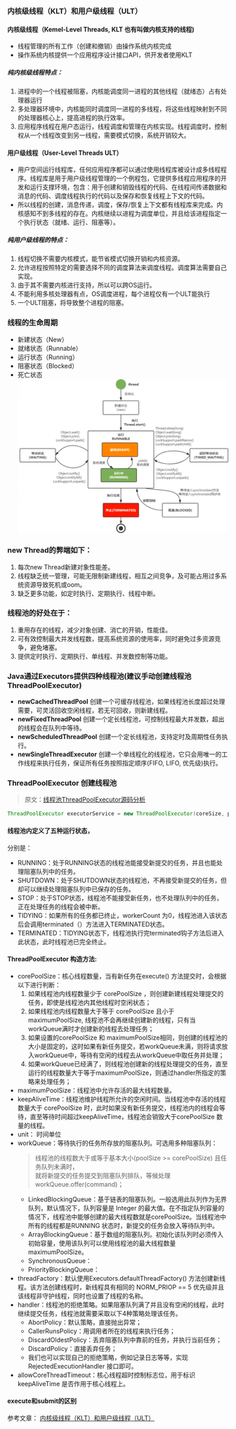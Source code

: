 ### 内核级线程（KLT）和用户级线程（ULT）
#### 内核级线程（Kemel-Level Threads, KLT 也有叫做内核支持的线程) 
- 线程管理的所有工作（创建和撤销）由操作系统内核完成
- 操作系统内核提供一个应用程序设计接口API，供开发者使用KLT  
##### 纯内核级线程特点：
1. 进程中的一个线程被阻塞，内核能调度同一进程的其他线程（就绪态）占有处理器运行
2. 多处理器环境中，内核能同时调度同一进程的多线程，将这些线程映射到不同的处理器核心上，提高进程的执行效率。
3. 应用程序线程在用户态运行，线程调度和管理在内核实现。线程调度时，控制权从一个线程改变到另一线程，需要模式切换，系统开销较大。

#### 用户级线程（User-Level Threads ULT）
- 用户空间运行线程库，任何应用程序都可以通过使用线程库被设计成多线程程序。线程库是用于用户级线程管理的一个例程包，它提供多线程应用程序的开发和运行支撑环境，包含：用于创建和销毁线程的代码、在线程间传递数据和消息的代码、调度线程执行的代码以及保存和恢复线程上下文的代码。
- 所以线程的创建，消息传递，调度，保存/恢复上下文都有线程库来完成。内核感知不到多线程的存在。内核继续以进程为调度单位，并且给该进程指定一个执行状态（就绪、运行、阻塞等）。

##### 纯用户级线程的特点：
1. 线程切换不需要内核模式，能节省模式切换开销和内核资源。
2. 允许进程按照特定的需要选择不同的调度算法来调度线程。调度算法需要自己实现。
3. 由于其不需要内核进行支持，所以可以跨OS运行。
4. 不能利用多核处理器有点，OS调度进程，每个进程仅有一个ULT能执行
5. 一个ULT阻塞，将导致整个进程的阻塞。


### 线程的生命周期
- 新建状态（New）
- 就绪状态（Runnable）
- 运行状态（Running）
- 阻塞状态（Blocked）
- 死亡状态
![线程生命周期](../imgs/线程生命周期.png)

### new Thread的弊端如下：

1. 每次new Thread新建对象性能差。 
2. 线程缺乏统一管理，可能无限制新建线程，相互之间竞争，及可能占用过多系统资源导致死机或oom。 
3. 缺乏更多功能，如定时执行、定期执行、线程中断。

### 线程池的好处在于：

1. 重用存在的线程，减少对象创建、消亡的开销，性能佳。 
2. 可有效控制最大并发线程数，提高系统资源的使用率，同时避免过多资源竞争，避免堵塞。 
3. 提供定时执行、定期执行、单线程、并发数控制等功能。



### Java通过Executors提供四种线程池(建议手动创建线程池 ThreadPoolExecutor)

- **newCachedThreadPool** 创建一个可缓存线程池，如果线程池长度超过处理需要，可灵活回收空闲线程，若无可回收，则新建线程。  
- **newFixedThreadPool** 创建一个定长线程池，可控制线程最大并发数，超出的线程会在队列中等待。
- **newScheduledThreadPool** 创建一个定长线程池，支持定时及周期性任务执行。
- **newSingleThreadExecutor** 创建一个单线程化的线程池，它只会用唯一的工作线程来执行任务，保证所有任务按照指定顺序(FIFO, LIFO, 优先级)执行。

### ThreadPoolExecutor 创建线程池
> 原文：[线程池ThreadPoolExecutor源码分析](https://www.yuque.com/docs/share/8a3b5182-7330-459d-805f-e32b7f009a14?#)
```java
ThreadPoolExecutor executorService = new ThreadPoolExecutor(coreSize, poolSize, 0L,TimeUnit.MICROSECONDS, new LinkedBlockingQueue<>(200));
```
####  线程池内定义了五种运行状态，
 分别是：
- RUNNING：处于RUNNING状态的线程池能接受新提交的任务，并且也能处理阻塞队列中的任务。
- SHUTDOWN：处于SHUTDOWN状态的线程池，不再接受新提交的任务，但却可以继续处理阻塞队列中已保存的任务。
- STOP：处于STOP状态，线程池不能接受新任务，也不处理队列中的任务，正在处理任务的线程会被中断。
- TIDYING：如果所有的任务都已终止，workerCount 为0，线程池进入该状态后会调用terminated（）方法进入TERMINATED状态。
- TERMINATED：TIDYING状态下，线程池执行完terminated钩子方法后进入此状态，此时线程池已完全终止。

#### ThreadPoolExecutor 构造方法:
- corePoolSize：核心线程数量，当有新任务在execute() 方法提交时，会根据以下进行判断：
  1. 如果线程池内线程数量少于 corePoolSize ，则创建新建线程处理提交的任务，即使是线程池内其他线程时空闲状态；
  2. 如果线程池内线程数量大于等于 corePoolSize 且小于 maximumPoolSize, 线程池不会再继续创建新的线程，只有当workQueue满时才创建新的线程去处理任务；
  3. 如果设置的corePoolSize 和 maximumPoolSize相同，则创建的线程池的大小是固定的，这时如果有新任务提交，若workQueue未满，则将请求放入workQueue中，等待有空闲的线程去从workQueue中取任务并处理；
  4. 如果workQueue已经满了，则线程池创建新的线程处理提交的任务，直至运行的线程数量大于等于maximumPoolSize，则通过handler所指定的策略来处理任务；
- maximumPoolSize：线程池中允许存活的最大线程数量。
- keepAliveTime：线程池维护线程所允许的空闲时间。当线程池中存活的线程数量大于 corePoolSize 时，此时如果没有新任务提交，线程池内的线程会等待，直至等待时间超过keepAliveTime，线程池会销毁大于corePoolSize 数量的线程。
- unit： 时间单位
- workQueue：等待执行的任务所存放的阻塞队列。可选用多种阻塞队列：
    > 线程池的线程数大于或等于基本大小(poolSize >= corePoolSize) 且任务队列未满时，  
    > 就将新提交的任务提交到阻塞队列排队，等候处理workQueue.offer(command)；
   - LinkedBlockingQueue：基于链表的阻塞队列。一般选用此队列作为无界队列，默认情况下，队列容量是 Integer 的最大值。在不指定队列容量的情况下，线程池中能够创建的最大线程数就是corePoolSize。当线程池中所有的线程都是RUNNING 状态时，新提交的任务会放入等待队列中。
    - ArrayBlockingQueue：基于数组的阻塞队列。初始化该队列时必须传入初始容量，使用该队列可以使用线程池的最大线程数量maximumPoolSize。
    - SynchronousQueue：
    - PriorityBlockingQueue：
- threadFactory：默认使用Executors.defaultThreadFactory() 方法创建新线程。该方法创建线程时，新线程具有相同的 NORM_PRIOP == 5 优先级并且该线程非守护线程，同时也设置了线程的名称。
- handler：线程池的拒绝策略。如果阻塞队列满了并且没有空闲的线程，此时继续提交任务，线程池就需要采取以下4种策略处理该任务。
    - AbortPolicy：默认策略，直接抛出异常；
    - CallerRunsPolicy：用调用者所在的线程来执行任务；
    - DiscardOldestPolicy：丢弃阻塞队列中靠前的任务，并执行当前任务；
    - DiscardPolicy：直接丢弃任务；
    - 我们也可以实现自己的拒绝策略，例如记录日志等等，实现RejectedExecutionHandler 接口即可。
- allowCoreThreadTimeout：核心线程超时控制标志位，用于标识 keepAliveTime 是否作用于核心线程上。



#### execute和submit的区别


参考文章： [内核级线程（KLT）和用户级线程（ULT）](https://blog.csdn.net/vinter_he/article/details/79788743)



